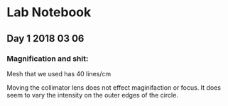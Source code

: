 # Lab Notebook 
## Day 1 2018 03 06
### Magnification and shit:



Mesh that we used has 40 lines/cm

Moving the collimator lens does not effect maginifaction or focus. It does seem to vary the intensity on the outer edges of the circle. 
<!--stackedit_data:
eyJoaXN0b3J5IjpbMTUwMjc5MjExN119
-->